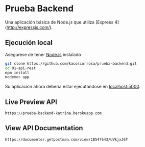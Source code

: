 # Prueba Backend

Una aplicación básica de Node.js que utiliza [Express 4] (http://expressjs.com/).

## Ejecución local

Asegúrese de tener [Node.js](http://nodejs.org/) instalado

```sh
git clone https://github.com/kacoscorrosa/prueba-backend.git
cd 01-api-rest
npm install
nodemon app
```

Su aplicación ahora debería estar ejecutándose en [localhost:5000](http://localhost:8080/).

## Live Preview API

```
https://prueba-backend-katrina.herokuapp.com
```

## View API Documentation

```
https://documenter.getpostman.com/view/18547643/UVkjxJ6T
```

